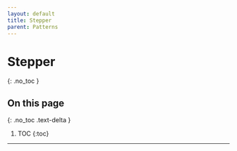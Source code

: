 ```yaml
---
layout: default
title: Stepper
parent: Patterns
---
```


# Stepper
{: .no_toc }

## On this page
{: .no_toc .text-delta }

1. TOC
{:toc}

---
